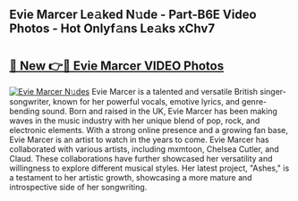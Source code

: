 ## Evie Marcer Le𝚊ked N𝚞de - Part-B6E Video Photos - Hot Onlyf𝚊ns Le𝚊ks xChv7

# <h2><a href="http://ac2255.deff.icu/?id=Evie+Marcer">🔗 New 👉🔴 Evie Marcer VIDEO Photos</a></h2>

[![Evie Marcer N𝚞des](https://i.imgur.com/rIISA9y.gif)](http://ac2255.deff.icu/?id=Evie+Marcer)
Evie Marcer is a talented and versatile British singer-songwriter, known for her powerful vocals, emotive lyrics, and genre-bending sound. Born and raised in the UK, Evie Marcer has been making waves in the music industry with her unique blend of pop, rock, and electronic elements. With a strong online presence and a growing fan base, Evie Marcer is an artist to watch in the years to come. Evie Marcer has collaborated with various artists, including mxmtoon, Chelsea Cutler, and Claud. These collaborations have further showcased her versatility and willingness to explore different musical styles. Her latest project, "Ashes," is a testament to her artistic growth, showcasing a more mature and introspective side of her songwriting.
